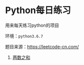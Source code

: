 # Python每日练习
用来每天练习python的项目

环境：`python3.6.7`

题目来源：https://leetcode-cn.com/

1. [两数之和](1.两数之和/Solution.py)
